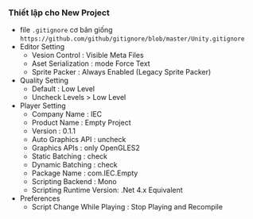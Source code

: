 ### Thiết lập cho New Project

* file `.gitignore` cơ bản giống `https://github.com/github/gitignore/blob/master/Unity.gitignore`
* Editor Setting
  * Vesion Control : Visible Meta Files
  * Aset Serialization : mode Force Text
  * Sprite Packer : Always Enabled (Legacy Sprite Packer)
* Quality Setting
  * Default : Low Level
  * Uncheck Levels > Low Level
* Player Setting
  * Company Name : IEC
  * Product Name : Empty Project
  * Version : 0.1.1
  * Auto Graphics API : uncheck
  * Graphics APIs : only OpenGLES2
  * Static Batching : check
  * Dynamic Batching : check
  * Package Name : com.IEC.Empty
  * Scripting Backend : Mono
  * Scripting Runtime Version: .Net 4.x Equivalent
* Preferences
  * Script Change While Playing : Stop Playing and Recompile